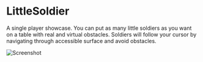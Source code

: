 # LittleSoldier

A single player showcase. You can put as many little soldiers as you want on a table with real and virtual obstacles.  Soldiers will follow your cursor by navigating through accessible surface and avoid obstacles.

![Screenshot](https://github.com/user-attachments/assets/3a9d184d-2b3f-463a-a2b8-2009d2b5be42)
